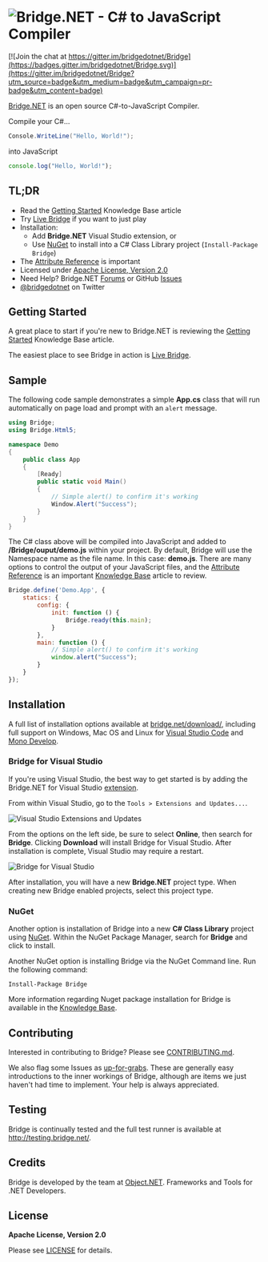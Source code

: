 # ![Bridge.NET - C# to JavaScript Compiler](https://cloud.githubusercontent.com/assets/62210/13193769/bce9470e-d73b-11e5-8fc6-1ab4c8f9218f.png)

[![Join the chat at https://gitter.im/bridgedotnet/Bridge](https://badges.gitter.im/bridgedotnet/Bridge.svg)](https://gitter.im/bridgedotnet/Bridge?utm_source=badge&utm_medium=badge&utm_campaign=pr-badge&utm_content=badge)

[Bridge.NET](http://bridge.net/) is an open source C#-to-JavaScript Compiler.

Compile your C#...

```csharp
Console.WriteLine("Hello, World!");
```

into JavaScript

```javascript
console.log("Hello, World!");
```

## TL;DR

* Read the [Getting Started](http://bridge.net/kb/getting-started/) Knowledge Base article
* Try [Live Bridge](http://live.bridge.net) if you want to just play
* Installation:
  * Add **Bridge.NET** Visual Studio extension, or 
  * Use [NuGet](https://www.nuget.org/packages/bridge) to install into a C# Class Library project (`Install-Package Bridge`)
* The [Attribute Reference](http://bridge.net/kb/attribute-reference/) is important
* Licensed under [Apache License, Version 2.0](LICENSE)
* Need Help? Bridge.NET [Forums](http://forums.bridge.net/) or GitHub [Issues](https://github.com/bridgedotnet/Bridge/issues)
* [@bridgedotnet](twitter.com/bridgedotnet) on Twitter

## Getting Started

A great place to start if you're new to Bridge.NET is reviewing the [Getting Started](http://bridge.net/kb/getting-started/) Knowledge Base article.

The easiest place to see Bridge in action is [Live Bridge](http://live.bridge.net/). 

## Sample

The following code sample demonstrates a simple **App.cs** class that will run automatically on page load and prompt with an `alert` message.

```csharp
using Bridge;
using Bridge.Html5;

namespace Demo
{
    public class App
    {
        [Ready]
        public static void Main()
        {
            // Simple alert() to confirm it's working
            Window.Alert("Success");
        }
    }
} 
```

The C# class above will be compiled into JavaScript and added to **/Bridge/ouput/demo.js** within your project. By default, Bridge will use the Namespace name as the file name. In this case: **demo.js**. There are many options to control the output of your JavaScript files, and the [Attribute Reference](http://bridge.net/kb/attribute-reference/) is an important [Knowledge Base](http://bridge.net/kb/) article to review. 

```javascript
Bridge.define('Demo.App', {
    statics: {
        config: {
            init: function () {
                Bridge.ready(this.main);
            }
        },
        main: function () {
            // Simple alert() to confirm it's working
            window.alert("Success");
        }
    }
}); 
```
## Installation

A full list of installation options available at [bridge.net/download/](http://bridge.net/download/), including full support on Windows, Mac OS and Linux for [Visual Studio Code](https://code.visualstudio.com/) and [Mono Develop](http://www.monodevelop.com/).

### Bridge for Visual Studio

If you're using Visual Studio, the best way to get started is by adding the Bridge.NET for Visual Studio [extension](https://visualstudiogallery.msdn.microsoft.com/dca5c80f-a0df-4944-8343-9c905db84757).

From within Visual Studio, go to the `Tools > Extensions and Updates...`.

![Visual Studio Extensions and Updates](https://cloud.githubusercontent.com/assets/62210/13193691/10876f0a-d73a-11e5-809d-69b090da6769.png)

From the options on the left side, be sure to select **Online**, then search for **Bridge**. Clicking **Download** will install Bridge for Visual Studio. After installation is complete, Visual Studio may require a restart. 

![Bridge for Visual Studio](https://cloud.githubusercontent.com/assets/62210/13193692/10964c46-d73a-11e5-8350-700236c98016.png)

After installation, you will have a new **Bridge.NET** project type. When creating new Bridge enabled projects, select this project type. 
### NuGet

Another option is installation of Bridge into a new **C# Class Library** project using [NuGet](https://www.nuget.org/packages/bridge). Within the NuGet Package Manager, search for **Bridge** and click to install. 

Another NuGet option is installing Bridge via the NuGet Command line. Run the following command:

```
Install-Package Bridge
```

More information regarding  Nuget package installation for Bridge is available in the [Knowledge Base](http://bridge.net/kb/nuget-installation/).

## Contributing

Interested in contributing to Bridge? Please see [CONTRIBUTING.md](https://github.com/bridgedotnet/Bridge/blob/master/.github/CONTRIBUTING.md).

We also flag some Issues as [up-for-grabs](https://github.com/bridgedotnet/Bridge/issues?q=is%3Aopen+is%3Aissue+label%3Aup-for-grabs). These are generally easy introductions to the inner workings of Bridge, although are items we just haven't had time to implement. Your help is always appreciated.

## Testing

Bridge is continually tested and the full test runner is available at http://testing.bridge.net/. 

## Credits

Bridge is developed by the team at [Object.NET](http://object.net/). Frameworks and Tools for .NET Developers.

## License

**Apache License, Version 2.0**

Please see [LICENSE](LICENSE) for details.
